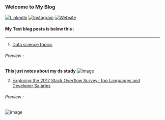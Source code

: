 ### Welcome to My Blog
[![LinkedIn](https://img.shields.io/badge/LinkedIn-%230077B5.svg?style=for-the-badge&logo=linkedin&logoColor=white)](https://www.linkedin.com/in/saadalmalki711/)
[![Instagram](https://img.shields.io/badge/Instagram-%23E4405F.svg?style=for-the-badge&logo=instagram&logoColor=white)](https://www.instagram.com/creator_sai711)
[![Website](https://img.shields.io/badge/Website-%2312100E.svg?style=for-the-badge&logo=google-chrome&logoColor=white)](https://saadthelegend.netlify.app)
<br>
#### My Test blog posts is below this :

-----

1. [Data science topics](blogs/datasciencetopics.html)
###### Preview :
**This just notes about my ds study**
![image](https://media.geeksforgeeks.org/wp-content/cdn-uploads/20230602113310/Neural-Networks-Architecture.png)

2. [Exploring the 2017 Stack Overflow Survey: Top Languages and Developer Salaries](https://saadthelegend.netlify.app/articles/surveypost)
###### Preview :
![image](https://media2.dev.to/dynamic/image/width=800%2Cheight=%2Cfit=scale-down%2Cgravity=auto%2Cformat=auto/https%3A%2F%2Fdev-to-uploads.s3.amazonaws.com%2Fuploads%2Farticles%2Fpm7jthjy365twkhp2rfv.png)
